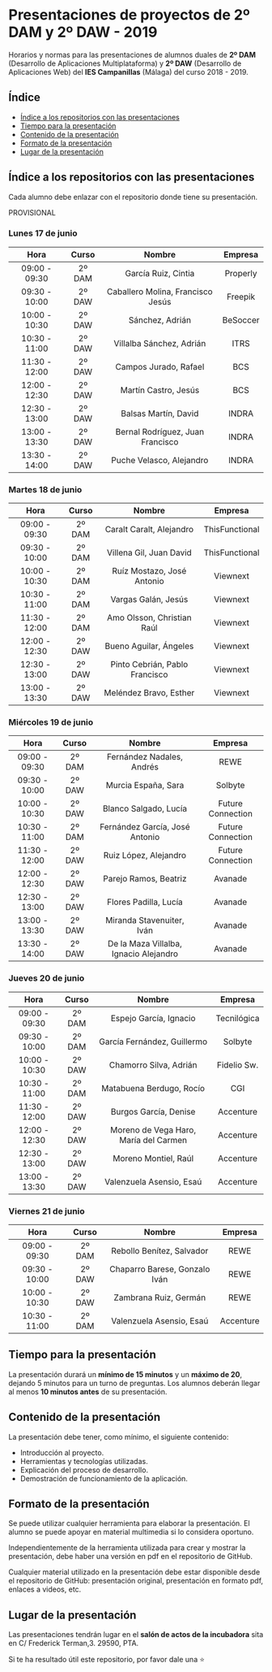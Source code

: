 # Presentaciones de proyectos de 2º DAM y 2º DAW - 2019
Horarios y normas para las presentaciones de alumnos duales de **2º DAM** (Desarrollo de Aplicaciones Multiplataforma) y **2º DAW** (Desarrollo de Aplicaciones Web) del **IES Campanillas** (Málaga) del curso 2018 - 2019.

## Índice

* [Índice a los repositorios con las presentaciones](#índice-a-los-repositorios-con-las-presentaciones)
* [Tiempo para la presentación](#tiempo-para-la-presentación)
* [Contenido de la presentación](#contenido-de-la-presentación)
* [Formato de la presentación](#formato-de-la-presentación)
* [Lugar de la presentación](#lugar-de-la-presentación)

## Índice a los repositorios con las presentaciones

Cada alumno debe enlazar con el repositorio donde tiene su presentación.

PROVISIONAL

### Lunes 17 de junio

|      Hora     |  Curso |               Nombre                   |  Empresa          |
|:-------------:|:------:|:--------------------------------------:|:-----------------:|
| 09:00 - 09:30 | 2º DAM | García Ruiz, Cintia                    | Properly          |
| 09:30 - 10:00 | 2º DAW | Caballero Molina, Francisco Jesús      | Freepik           |
| 10:00 - 10:30 | 2º DAW | Sánchez, Adrián                        | BeSoccer          |
| 10:30 - 11:00 | 2º DAW | Villalba Sánchez, Adrián               | ITRS              |
| 11:30 - 12:00 | 2º DAW | Campos Jurado, Rafael                  | BCS               |
| 12:00 - 12:30 | 2º DAW | Martín Castro, Jesús                   | BCS               |
| 12:30 - 13:00 | 2º DAW | Balsas Martín, David                   | INDRA             |
| 13:00 - 13:30 | 2º DAW | Bernal Rodríguez, Juan Francisco       | INDRA             |
| 13:30 - 14:00	| 2º DAW | Puche Velasco, Alejandro	              | INDRA             |

### Martes 18 de junio

|      Hora     |  Curso |             Nombre                     |     Empresa       |
|:-------------:|:------:|:--------------------------------------:|:-----------------:|
| 09:00 - 09:30 | 2º DAM | Caralt Caralt, Alejandro               | ThisFunctional    |
| 09:30 - 10:00 | 2º DAM | Villena Gil, Juan David                | ThisFunctional    |
| 10:00 - 10:30 | 2º DAM | Ruíz Mostazo, José Antonio             | Viewnext          |
| 10:30 - 11:00 | 2º DAM | Vargas Galán, Jesús                    | Viewnext          |
| 11:30 - 12:00 | 2º DAM | Amo Olsson, Christian Raúl             | Viewnext          |
| 12:00 - 12:30 | 2º DAW | Bueno Aguilar, Ángeles                 | Viewnext          |
| 12:30 - 13:00 | 2º DAW | Pinto Cebrián, Pablo Francisco         | Viewnext          |
| 13:00 - 13:30 | 2º DAW | Meléndez Bravo, Esther                 | Viewnext          |

### Miércoles 19 de junio

|      Hora     |  Curso |                 Nombre                 |      Empresa      |
|:-------------:|:------:|:--------------------------------------:|:-----------------:|
| 09:00 - 09:30 | 2º DAM | Fernández Nadales, Andrés              | REWE              |
| 09:30 - 10:00 | 2º DAW | Murcia España, Sara                    | Solbyte           |
| 10:00 - 10:30 | 2º DAW | Blanco Salgado, Lucía                  | Future Connection |
| 10:30 - 11:00 | 2º DAM | Fernández García, José Antonio         | Future Connection |
| 11:30 - 12:00 | 2º DAW | Ruiz López, Alejandro                  | Future Connection |
| 12:00 - 12:30 | 2º DAW | Parejo Ramos, Beatriz                  | Avanade           |
| 12:30 - 13:00 | 2º DAW | Flores Padilla, Lucía                  | Avanade           |
| 13:00 - 13:30 | 2º DAW | Miranda Stavenuiter, Iván              | Avanade           |
| 13:30 - 14:00 | 2º DAW | De la Maza Villalba, Ignacio Alejandro | Avanade           |

### Jueves 20 de junio

| Hora          | Curso  | Nombre                                 | Empresa           |
|:-------------:|:------:|:--------------------------------------:|:-----------------:|
| 09:00 - 09:30 | 2º DAM | Espejo García, Ignacio                 | Tecnilógica       |
| 09:30 - 10:00 | 2º DAM | García Fernández, Guillermo            | Solbyte           |
| 10:00 - 10:30 | 2º DAW | Chamorro Silva, Adrián                 | Fidelio Sw.       |
| 10:30 - 11:00 | 2º DAM | Matabuena Berdugo, Rocío               | CGI               |
| 11:30 - 12:00 | 2º DAW | Burgos García, Denise                  | Accenture         |
| 12:00 - 12:30 | 2º DAW | Moreno de Vega Haro, María del Carmen  | Accenture         |
| 12:30 - 13:00 | 2º DAW | Moreno Montiel, Raúl                   | Accenture         |
| 13:00 - 13:30 | 2º DAW | Valenzuela Asensio, Esaú               | Accenture         |

### Viernes 21 de junio

| Hora          | Curso  | Nombre                                 | Empresa           |
|:-------------:|:------:|:--------------------------------------:|:-----------------:|
| 09:00 - 09:30 | 2º DAM | Rebollo Benítez, Salvador              | REWE              |
| 09:30 - 10:00 | 2º DAW | Chaparro Barese, Gonzalo Iván          | REWE              |
| 10:00 - 10:30 | 2º DAW | Zambrana Ruiz, Germán                  | REWE              |
| 10:30 - 11:00 | 2º DAM | Valenzuela Asensio, Esaú               | Accenture         |

## Tiempo para la presentación

La presentación durará un **mínimo de 15 minutos** y un **máximo de 20**, dejando 5 minutos para un turno de preguntas. Los alumnos deberán llegar al menos **10 minutos antes** de su presentación.

## Contenido de la presentación

La presentación debe tener, como mínimo, el siguiente contenido:

* Introducción al proyecto.
* Herramientas y tecnologías utilizadas.
* Explicación del proceso de desarrollo.
* Demostración de funcionamiento de la aplicación.

## Formato de la presentación

Se puede utilizar cualquier herramienta para elaborar la presentación. El alumno se puede apoyar en material multimedia si lo considera oportuno.

Independientemente de la herramienta utilizada para crear y mostrar la presentación, debe haber una versión en pdf en el repositorio de GitHub.

Cualquier material utilizado en la presentación debe estar disponible desde el repositorio de GitHub: presentación original, presentación en formato pdf, enlaces a videos, etc.

## Lugar de la presentación

Las presentaciones tendrán lugar en el **salón de actos de la incubadora** sita en C/ Frederick Terman,3. 29590, PTA.

Si te ha resultado útil este repositorio, por favor dale una :star:
